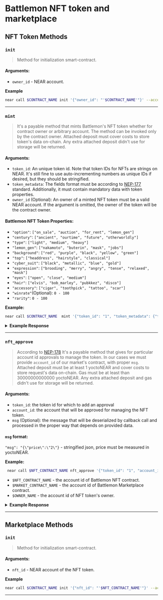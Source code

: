 # Battlemon NFT token and marketplace

## NFT Token Methods

### `init`

> Method for initialization smart-contract.

#### Arguments:

- `owner_id` - NEAR account.

**Example**
```bash
near call $CONTRACT_NAME init '{"owner_id": "'$CONTRACT_NAME'"}' --accountId $CONTRACT_NAME
```
---
### `mint`

> It's a payable method that mints Battlemon's NFT token whether for contract owner or arbitrary account.
> The method can be invoked only by the contract owner.
> Attached deposit must cover costs to store token's data on-chain.
> Any extra attached deposit didn't use for storage will be returned.

#### Arguments:

- `token_id`: An unique token id. Note that token IDs for NFTs are strings on NEAR. It's still fine to use
  auto-incrementing numbers as unique IDs if desired, but they should be stringified.
- `token_metadata`: The fields format must be according
  to [NEP-177](https://nomicon.io/Standards/NonFungibleToken/Metadata.html) standard. Additionally, it must contain
  mandatory data with token properties.
- `owner_id` (Optional): An owner of a minted NFT token must be a valid NEAR account. If the argument is omitted, the
  owner of the token will be the contract owner.

#### Battlemon NFT Token Properties:

- `"option"`: `["on_sale", "auction", "for_rent", "lemon_gen"]`
- `"century"`: `["ancient", "ourtime", "future", "otherworldly"]`
- `"type"`: `["light", "medium", "heavy"]`
- `"lemon_gen"`: `["nakamoto", "buterin", "mask", "jobs"]`
- `"background"`: `["red", "purple", "black", "yellow", "green"]`
- `"top"`: `["headdress", "hairstyle", "classical"]`
- `"cyber_suit"`: `["black", "metallic", "blue", "gold"]`
- `"expression"`: `["brooding", "merry", "angry", "tense", "relaxed", "mask"]`
- `"eyes"`: `["open", "close", "medium"]`
- `"hair"`: `["elvis", "bob_marley", "pubkkez", "disco"]`
- `"accessory"`: `["cigar", "toothpick", "tattoo", "scar"]`
- `"winrate"`(Optional): `0 - 100`
- `"rarity"`: `0 - 100`

**Example:**

```bash
near call $CONTRACT_NAME  mint '{"token_id": "1", "token_metadata": {"title": "Title for token 1", "description": "some description for batllemon nft token", "media": "blabla", "properties": {"option": "on_sale", "century": "our_time", "type": "light", "lemon_gen": "nakamoto", "background": "red", "top": "headdress", "cyber_suit": "metallic", "expression": "brooding", "eyes": "open", "hair": "bob_marley", "accessory": "cigar", "winrate": 14, "rarity": 12}}}' --accountId $CONTRACT_NAME --amount 0.1
```

<details>
<summary> <strong>Example Response</strong> </summary>
<p>

```
{
  token_id: '2',
  owner_id: 'dev-1636434873070-41725363371137',
  metadata: {
    title: 'Title for token 1',
    description: 'some description for batllemon nft token',
    media: 'blabla',
    media_hash: null,
    copies: null,
    issued_at: null,
    expires_at: null,
    starts_at: null,
    updated_at: null,
    extra: null,
    reference: null,
    reference_hash: null
  },
  properties: {
    option: 'on_sale',
    century: 'our_time',
    type: 'light',
    lemon_gen: 'nakamoto',
    background: 'red',
    top: 'headdress',
    cyber_suit: 'metallic',
    expression: 'brooding',
    eyes: 'open',
    hair: 'bob_marley',
    accessory: 'cigar',
    winrate: 14,
    rarity: 12
  },
  approved_account_ids: {}
}
```

</p>
</details>

---

### `nft_approve`

> According to [NEP-178](https://nomicon.io/Standards/NonFungibleToken/ApprovalManagement.html)
> It's a payable method that gives for particular account id approvals to manage the token.
> In our cases we must provide `account_id` of our market's contract, with proper `msg`.
> Attached deposit must be at least 1 yoctoNEAR and cover costs to store request's data on-chain.
> Gas must be at least than 30000000000000 yoctoNEAR.
> Any extra attached deposit and gas didn't use for storage will be returned.

#### Arguments:

- `token_id`: the token id for which to add an approval
- `account_id`: the account that will be approved for managing the NFT token.
- `msg` (Optional): the message that will be deserialized by callback call and processed in the proper way that depends
  on provided data.

#### `msg` format:

`"msg": "{\"price\":\"2\"}` - stringified json, price must be measured in yoctoNEAR.

**Example:**

```bash
 near call $NFT_CONTRACT_NAME nft_approve '{"token_id": "1", "account_id": "'$MARKET_CONTRACT_NAME'", "msg": "{\"price\":\"2\"}"}' --accountId $OWNER_NAME --depositYocto 440000000000000000000 --gas 30000000000000
```

- `$NFT_CONTRACT_NAME` - the account id of Battlemon NFT contract.
- `$MARKET_CONTRACT_NAME` - the account id of Battlemon Marketplace contract.
- `$OWNER_NAME` - the account id of NFT token's owner.

<details>
<summary> <strong>Example Response</strong> </summary>
<p>

```json
{
  "status": true,
  "message": "token 1 with price 2 was added to market"
}
```

</p>
</details>

---

## Marketplace Methods

### `init`

> Method for initialization smart-contract.

#### Arguments:

- `nft_id` - NEAR account of the NFT token.

**Example**
```bash
near call $CONTRACT_NAME init '{"nft_id": "'$NFT_CONTRACT_NAME'"}' --accountId $CONTRACT_NAME
```
---